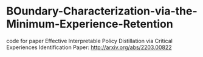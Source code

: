 # BOundary-Characterization-via-the-Minimum-Experience-Retention
code for paper Effective Interpretable Policy Distillation via Critical Experiences Identification
Paper: http://arxiv.org/abs/2203.00822
